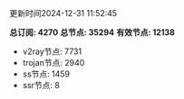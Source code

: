 更新时间2024-12-31 11:52:45

**总订阅: 4270**
**总节点: 35294**
**有效节点: 12138**
- v2ray节点: 7731
- trojan节点: 2940
- ss节点: 1459
- ssr节点: 8
